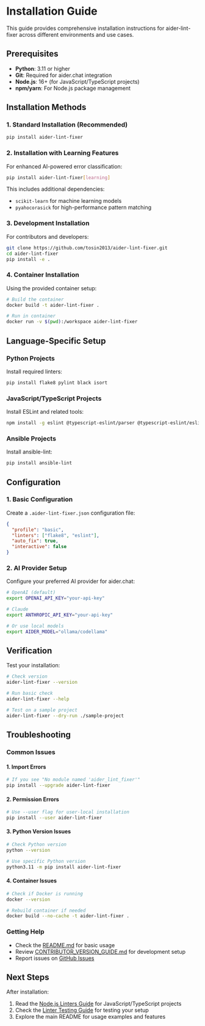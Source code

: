 # Installation Guide

This guide provides comprehensive installation instructions for aider-lint-fixer across different environments and use cases.

## Prerequisites

- **Python**: 3.11 or higher
- **Git**: Required for aider.chat integration
- **Node.js**: 16+ (for JavaScript/TypeScript projects)
- **npm/yarn**: For Node.js package management

## Installation Methods

### 1. Standard Installation (Recommended)

```bash
pip install aider-lint-fixer
```

### 2. Installation with Learning Features

For enhanced AI-powered error classification:

```bash
pip install aider-lint-fixer[learning]
```

This includes additional dependencies:
- `scikit-learn` for machine learning models
- `pyahocorasick` for high-performance pattern matching

### 3. Development Installation

For contributors and developers:

```bash
git clone https://github.com/tosin2013/aider-lint-fixer.git
cd aider-lint-fixer
pip install -e .
```

### 4. Container Installation

Using the provided container setup:

```bash
# Build the container
docker build -t aider-lint-fixer .

# Run in container
docker run -v $(pwd):/workspace aider-lint-fixer
```

## Language-Specific Setup

### Python Projects

Install required linters:

```bash
pip install flake8 pylint black isort
```

### JavaScript/TypeScript Projects

Install ESLint and related tools:

```bash
npm install -g eslint @typescript-eslint/parser @typescript-eslint/eslint-plugin
```

### Ansible Projects

Install ansible-lint:

```bash
pip install ansible-lint
```

## Configuration

### 1. Basic Configuration

Create a `.aider-lint-fixer.json` configuration file:

```json
{
  "profile": "basic",
  "linters": ["flake8", "eslint"],
  "auto_fix": true,
  "interactive": false
}
```

### 2. AI Provider Setup

Configure your preferred AI provider for aider.chat:

```bash
# OpenAI (default)
export OPENAI_API_KEY="your-api-key"

# Claude
export ANTHROPIC_API_KEY="your-api-key"

# Or use local models
export AIDER_MODEL="ollama/codellama"
```

## Verification

Test your installation:

```bash
# Check version
aider-lint-fixer --version

# Run basic check
aider-lint-fixer --help

# Test on a sample project
aider-lint-fixer --dry-run ./sample-project
```

## Troubleshooting

### Common Issues

#### 1. Import Errors

```bash
# If you see "No module named 'aider_lint_fixer'"
pip install --upgrade aider-lint-fixer
```

#### 2. Permission Errors

```bash
# Use --user flag for user-local installation
pip install --user aider-lint-fixer
```

#### 3. Python Version Issues

```bash
# Check Python version
python --version

# Use specific Python version
python3.11 -m pip install aider-lint-fixer
```

#### 4. Container Issues

```bash
# Check if Docker is running
docker --version

# Rebuild container if needed
docker build --no-cache -t aider-lint-fixer .
```

### Getting Help

- Check the [README.md](../README.md) for basic usage
- Review [CONTRIBUTOR_VERSION_GUIDE.md](./CONTRIBUTOR_VERSION_GUIDE.md) for development setup
- Report issues on [GitHub Issues](https://github.com/tosin2013/aider-lint-fixer/issues)

## Next Steps

After installation:

1. Read the [Node.js Linters Guide](./NODEJS_LINTERS_GUIDE.md) for JavaScript/TypeScript projects
2. Check the [Linter Testing Guide](./LINTER_TESTING_GUIDE.md) for testing your setup
3. Explore the main README for usage examples and features